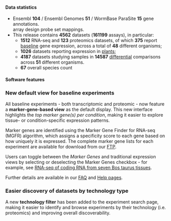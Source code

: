 #### Data statistics

- Ensembl **104** / Ensembl Genomes **51** / WormBase ParaSite **15** gene annotations.   
  array design probe set mappings.   
- This release contains **4562** datasets (**161199** assays), in particular:            
  - **1512** RNA-seq and **123** proteomics datasets, of which **375** report
    [baseline](https://www.ebi.ac.uk/gxa/baseline/experiments) gene expression, across a total of **48** different
    organisms;           
  - **1026** datasets reporting expression in [plants](https://www.ebi.ac.uk/gxa/plant/experiments);               
  - **4187** datasets studying samples in **14587**
    [differential](https://www.ebi.ac.uk/gxa/experiments?experimentType=Differential) comparisons across **51**
    different organisms.
  - **67** overall species count

#### Software features

### New default view for baseline experiments
All baseline experiments - both transcriptomic and proteomic - now feature a **marker-gene-based view** as the default display. This new interface highlights the *top marker gene(s) per condition*, making it easier to explore tissue- or condition-specific expression patterns. 

Marker genes are identified using the Marker Gene Finder for RNA-seq (MGFR) algorithm, which assigns a specificity score to each gene based on how uniquely it is expressed. The complete marker gene lists for each experiment are available for download from our [FTP](https://ftp.ebi.ac.uk/pub/databases/microarray/data/atlas/experiments/).

Users can toggle between the *Marker Genes* and traditional expression views by selecting or deselecting the Marker Genes checkbox - for example, see [RNA-seq of coding RNA from seven Bos taurus tissues](https://www.ebi.ac.uk/gxa/experiments/E-MTAB-2596/Results). 

Further details are available in our [FAQ](https://www.ebi.ac.uk/gxa/FAQ.html) and [Help pages](https://www.ebi.ac.uk/gxa/help/index.html).

### Easier discovery of datasets by technology type
A new **technology filter** has been added to the experiment search page, making it easier to identify and browse  experiments by their technology (i.e. proteomics) and improving overall discoverability. 
